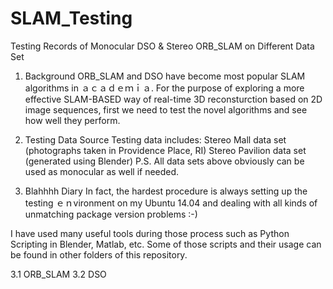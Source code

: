 # SLAM_Testing
Testing Records of Monocular DSO &amp; Stereo ORB_SLAM on Different Data Set 

1. Background
ORB_SLAM and DSO have become most popular SLAM algorithms in ａｃａｄｅｍｉａ. For the purpose of exploring a more effective SLAM-BASED way of real-time 3D reconsturction based on 2D image sequences, first we need to test the novel algorithms and see how well they perform.

2. Testing Data Source
Testing data includes:
    Stereo Mall data set (photographs taken in Providence Place, RI) 
    Stereo Pavilion data set (generated using Blender)
    P.S. All data sets above obviously can be used as monocular as well if needed.
    
3. Blahhhh Diary
In fact, the hardest procedure is always setting up the testing ｅｎvironment on my Ubuntu 14.04 and dealing with all kinds of unmatching package version problems :-) 

I have used many useful tools during those process such as Python Scripting in Blender, Matlab, etc. Some of those scripts and their usage can be found in other folders of this repository.

3.1 ORB_SLAM
3.2 DSO
